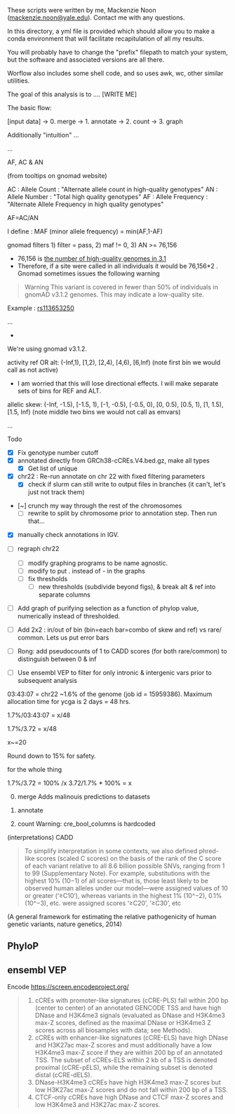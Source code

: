 These scripts were written by me, Mackenzie Noon (mackenzie.noon@yale.edu). Contact me with any questions.

In this directory, a yml file is provided which should allow you to make a conda environment that will facilitate recapitulation of all my results.

You will probably have to change the "prefix" filepath to match your system, but the software and associated versions are all there. 

Worflow also includes some shell code, and so uses awk, wc, other similar utilities. 

The goal of this analysis is to .... [WRITE ME]

The basic flow:

[input data] -> 0. merge -> 1. annotate -> 2. count -> 3. graph

Additionally "intuition" ...


...

AF, AC & AN

(from tooltips on gnomad website)

AC : Allele Count : "Alternate allele count in high-quality genotypes"
AN : Allele Number : "Total high quality genotypes"
AF : Allele Frequency : "Alternate Allele Frequency in high quality genotypes"

AF=AC/AN

I define : MAF (minor allele frequency) = min(AF,1-AF)

gnomad filters 1) filter = pass, 2) maf != 0, 3) AN >= 76,156
- 76,156 is [the number of high-quality genomes in 3.1](https://gnomad.broadinstitute.org/news/2020-10-gnomad-v3-1/)
- Therefore, if a site were called in all individuals it would be 76,156\*2 . Gnomad sometimes issues the following warning

> Warning This variant is covered in fewer than 50% of individuals in gnomAD v3.1.2 genomes. This may indicate a low-quality site.

Example : [rs113653250](https://gnomad.broadinstitute.org/variant/1-434284-T-G?dataset=gnomad_r3)

...


- 

We're using gnomad v3.1.2. 

activity ref OR alt:
(-Inf,1), [1,2), [2,4), [4,6), [6,Inf) (note first bin we would call as not active)
- I am worried that this will lose directional effects. I will make separate sets of bins for REF and ALT. 

allelic skew:
(-Inf, -1.5), [-1.5, 1), [-1, -0.5), [-0.5, 0), [0, 0.5), [0.5, 1), [1, 1.5), [1.5, Inf) (note middle two bins we would not call as emvars)

...

Todo
- [x] Fix genotype number cutoff
- [x] annotated directly from GRCh38-cCREs.V4.bed.gz, make all types
    - [x] Get list of unique 
- [x] chr22 : Re-run annotate on chr 22 with fixed filtering parameters
    - [x] check if slurm can still write to output files in branches (it can't, let's just not track them)
- [~] crunch my way through the rest of the chromosomes
  - [ ] rewrite to split by chromosome prior to annotation step. Then run that...
- [x] manually check annotations in IGV. 
- [ ] regraph chr22
    - [ ] modify graphing programs to be name agnostic.
    - [ ] modify to put . instead of - in the graphs
    - [ ] fix thresholds
        - [ ] new thresholds (subdivide beyond figs), & break alt & ref into separate columns
- [ ] Add graph of purifying selection as a function of phylop value, numerically instead of thresholded. 
- [ ] Add 2x2 : in/out of bin (bin=each bar=combo of skew and ref) vs rare/ common. Lets us put error bars
- [ ] Rong: add pseudocounts of 1 to CADD scores (for both rare/common) to distinguish between 0 & inf
- [ ] Use ensembl VEP to filter for only intronic & intergenic vars prior to subsequent analysis


03:43:07 = chr22 ~1.6% of the genome (job id = 15959386). Maximum allocation time for ycga is 2 days = 48 hrs. 

1.7%/03:43:07 = x/48

1.7%/3.72 = x/48

x~=20

Round down to 15% for safety. 

for the whole thing

1.7%/3.72 = 100% /x
3.72/1.7% * 100% = x

0. merge 
Adds malinouis predictions to datasets

1. annotate

2. count
Warning: cre_bool_columns is hardcoded

(interpretations)
CADD

>To simplify interpretation in some contexts, we also defined phred-like scores (scaled C  scores) on the basis of the rank of the C score of each variant relative  to all 8.6 billion possible SNVs, ranging from 1 to 99 (Supplementary  Note). For example, substitutions with the highest 10% (10−1) of all  scores—that is, those least likely to be observed human alleles under  our model—were assigned values of 10 or greater (‘≥C10’), whereas  variants  in  the  highest  1%  (10^−2),  0.1%  (10^−3),  etc.  were  assigned  scores ‘≥C20’, ‘≥C30’, etc

(A general framework for estimating the relative pathogenicity of human genetic variants, nature genetics, 2014)

PhyloP
- 

ensembl VEP
- 

Encode
https://screen.encodeproject.org/

>1. cCREs with promoter-like signatures (cCRE-PLS) fall within 200 bp (center to center) of an annotated GENCODE TSS and have high DNase and H3K4me3 signals (evaluated as DNase and H3K4me3 max-Z scores, defined as the maximal DNase or H3K4me3 Z scores across all biosamples with data; see Methods).
>2. cCREs with enhancer-like signatures (cCRE-ELS) have high DNase and H3K27ac max-Z scores and must additionally have a low H3K4me3 max-Z score if they are within 200 bp of an annotated TSS. The subset of cCREs-ELS within 2 kb of a TSS is denoted proximal (cCRE-pELS), while the remaining subset is denoted distal (cCRE-dELS).
>3. DNase-H3K4me3 cCREs have high H3K4me3 max-Z scores but low H3K27ac max-Z scores and do not fall within 200 bp of a TSS.
>4. CTCF-only cCREs have high DNase and CTCF max-Z scores and low H3K4me3 and H3K27ac max-Z scores. 
